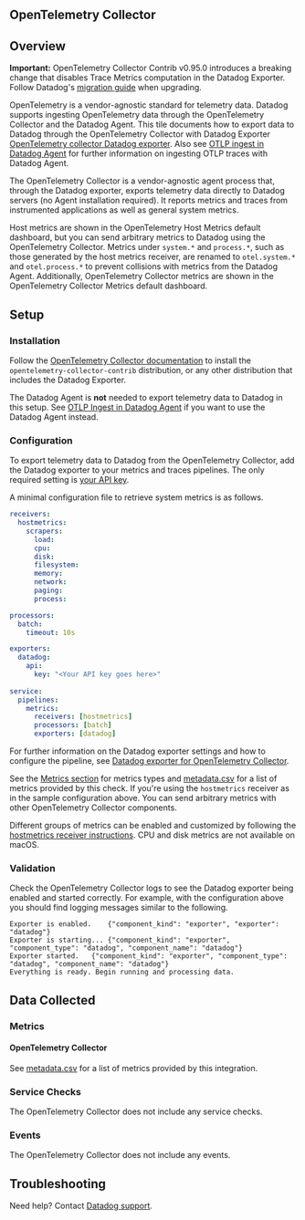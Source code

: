 ## OpenTelemetry Collector
## Overview

<div class="alert alert-danger">
  <strong>Important:</strong> OpenTelemetry Collector Contrib v0.95.0 introduces a breaking change that disables Trace Metrics computation in the Datadog Exporter. Follow Datadog's <a href="https://docs.datadoghq.com/opentelemetry/guide/migration/">migration guide</a> when upgrading.
</div>

OpenTelemetry is a vendor-agnostic standard for telemetry data. Datadog supports ingesting OpenTelemetry data through the OpenTelemetry Collector and the Datadog Agent. This tile documents how to export data to Datadog through the OpenTelemetry Collector with Datadog Exporter [OpenTelemetry collector Datadog exporter][3]. Also see [OTLP ingest in Datadog Agent][7] for further information on ingesting OTLP traces with Datadog Agent.

The OpenTelemetry Collector is a vendor-agnostic agent process that, through the Datadog exporter, exports telemetry data directly to Datadog servers (no Agent installation required). It reports metrics and traces from instrumented applications as well as general system metrics.

Host metrics are shown in the OpenTelemetry Host Metrics default dashboard, but you can send arbitrary metrics to Datadog using the OpenTelemetry Collector. Metrics under `system.*` and `process.*`, such as those generated by the host metrics receiver, are renamed to `otel.system.*` and `otel.process.*` to prevent collisions with metrics from the Datadog Agent. Additionally, OpenTelemetry Collector metrics are shown in the OpenTelemetry Collector Metrics default dashboard.

## Setup

### Installation

Follow the [OpenTelemetry Collector documentation][1] to install the `opentelemetry-collector-contrib` distribution, or any other distribution that includes the Datadog Exporter.

The Datadog Agent is **not** needed to export telemetry data to Datadog in this setup. See [OTLP Ingest in Datadog Agent][7] if you want to use the Datadog Agent instead.
### Configuration

To export telemetry data to Datadog from the OpenTelemetry Collector, add the Datadog exporter to your metrics and traces pipelines.
The only required setting is [your API key][2].

A minimal configuration file to retrieve system metrics is as follows.

``` yaml
receivers:
  hostmetrics:
    scrapers:
      load:
      cpu:
      disk:
      filesystem:
      memory:
      network:
      paging:
      process:

processors:
  batch:
    timeout: 10s

exporters:
  datadog:
    api:
      key: "<Your API key goes here>"
      
service:
  pipelines:
    metrics:
      receivers: [hostmetrics]
      processors: [batch]
      exporters: [datadog]
```

For further information on the Datadog exporter settings and how to configure the pipeline, see [Datadog exporter for OpenTelemetry Collector][3].

See the [Metrics section][5] for metrics types and [metadata.csv][8] for a list of metrics provided by this check. If you're using the `hostmetrics` receiver as in the sample configuration above. You can send arbitrary metrics with other OpenTelemetry Collector components.

Different groups of metrics can be enabled and customized by following the [hostmetrics receiver instructions][4].
CPU and disk metrics are not available on macOS.

### Validation

Check the OpenTelemetry Collector logs to see the Datadog exporter being enabled and started correctly.
For example, with the configuration above you should find logging messages similar to the following.

``` 
Exporter is enabled.	{"component_kind": "exporter", "exporter": "datadog"}
Exporter is starting...	{"component_kind": "exporter", "component_type": "datadog", "component_name": "datadog"}
Exporter started.	{"component_kind": "exporter", "component_type": "datadog", "component_name": "datadog"}
Everything is ready. Begin running and processing data.
```

## Data Collected

### Metrics

#### OpenTelemetry Collector

See [metadata.csv][8] for a list of metrics provided by this integration.

### Service Checks

The OpenTelemetry Collector does not include any service checks.

### Events

The OpenTelemetry Collector does not include any events.

## Troubleshooting

Need help? Contact [Datadog support][6].


[1]: https://opentelemetry.io/docs/collector/getting-started/
[2]: /organization-settings/api-keys
[3]: https://docs.datadoghq.com/tracing/setup_overview/open_standards/otel_collector_datadog_exporter/
[4]: https://github.com/open-telemetry/opentelemetry-collector/tree/master/receiver/
[5]: https://docs.datadoghq.com/metrics/otlp/
[6]: https://docs.datadoghq.com/help/
[7]: https://docs.datadoghq.com/tracing/setup_overview/open_standards/otlp_ingest_in_the_agent/
[8]: https://github.com/DataDog/integrations-core/blob/master/otel/metadata.csv
